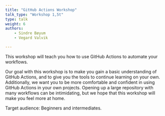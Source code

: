 ```yaml
---
title: "GitHub Actions Workshop"
talk_type: "Workshop 1,5t"
type: talk
weight: 6
authors:
    - Sindre Bøyum
    - Vegard Valvik

---
```

This workshop will teach you how to use GitHub Actions to automate your workflows.



Our goal with this workshop is to make you gain a basic understanding of GitHub Actions, and to give you the tools to continue learning on your own. Additionally, we want you to be more comfortable and confident in using GitHub Actions in your own projects. Opening up a large repository with many workflows can be intimidating, but we hope that this workshop will make you feel more at home.



Target audience: Beginners and intermediates.
